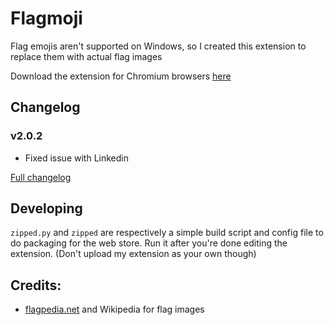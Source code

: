# Flagmoji
Flag emojis aren't supported on Windows, so I created this extension to replace them with actual flag images

Download the extension for Chromium browsers [here](https://chrome.google.com/webstore/detail/flagmoji/bnnhpohpnamnjhajbkgpmblleljodlhd)

## Changelog
### v2.0.2
- Fixed issue with Linkedin

[Full changelog](CHANGELOG.md)

## Developing
`zipped.py` and `zipped` are respectively a simple build script and config file to do packaging for the web store. Run it after you're done editing the extension. (Don't upload my extension as your own though)

## Credits:
- [flagpedia.net](https://www.flagpedia.net) and Wikipedia for  flag images
